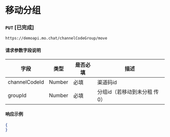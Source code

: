 # 移动分组
### `PUT`  [已完成]
```
https://demoapi.mo.chat/channelCodeGroup/move
```

#### 请求参数字段说明

| 字段  | 类型 | 是否必填 | 描述|
| ------------- | ------------- | ------------------ | ------------------ |
| channelCodeId  | Number  | 必填 | 渠道码id |
| groupId  | Number  | 必填 | 分组id（若移动到未分租 传0） |


#### 响应示例

```json
{
}
```